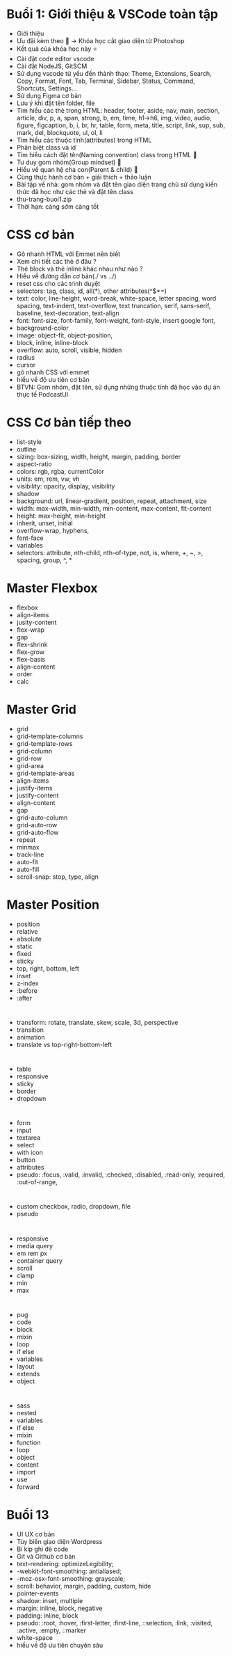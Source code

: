 # Buổi 1: Giới thiệu & VSCode toàn tập

- Giới thiệu
- Ưu đãi kèm theo 🎁 -> Khóa học cắt giao diện từ Photoshop
- Kết quả của khóa học này ⭐️
- Cài đặt code editor vscode
- Cài đặt NodeJS, GitSCM
- Sử dụng vscode từ yếu đến thành thạo: Theme, Extensions, Search, Copy, Format, Font, Tab, Terminal, Sidebar, Status, Command, Shortcuts, Settings...
- Sử dụng Figma cơ bản
- Lưu ý khi đặt tên folder, file
- Tìm hiểu các thẻ trong HTML: header, footer, aside, nav, main, section, article, div, p, a, span, strong, b, em, time, h1->h6, img, video, audio, figure, figcaption, b, i, br, hr, table, form, meta, title, script, link, sup, sub, mark, del, blockquote, ul, ol, li
- Tìm hiểu các thuộc tính(attributes) trong HTML
- Phân biệt class và id
- Tìm hiểu cách đặt tên(Naming convention) class trong HTML 🤯
- Tư duy gom nhóm(Group mindset) 🤯
- Hiểu về quan hệ cha con(Parent & child) 🤯
- Cùng thực hành cơ bản + giải thích + thảo luận
- Bài tập về nhà: gom nhóm và đặt tên giao diện trang chủ sử dụng kiến thức đã học như các thẻ và đặt tên class
- thu-trang-buoi1.zip
- Thời hạn: càng sớm càng tốt

# CSS cơ bản

- Gõ nhanh HTML với Emmet nên biết
- Xem chi tiết các thẻ ở đâu ?
- Thẻ block và thẻ inline khác nhau như nào ?
- Hiểu về đường dẫn cơ bản(./ vs ../)
- reset css cho các trình duyệt
- selectors: tag, class, id, all(\*), other attributes(^$\*=)
- text: color, line-height, word-break, white-space, letter spacing, word spacing, text-indent, text-overflow, text truncation, serif, sans-serif, baseline, text-decoration, text-align
- font: font-size, font-family, font-weight, font-style, insert google font,
- background-color
- image: object-fit, object-position,
- block, inline, inline-block
- overflow: auto, scroll, visible, hidden
- radius
- cursor
- gõ nhanh CSS với emmet
- hiểu về độ ưu tiên cơ bản
- BTVN: Gom nhóm, đặt tên, sử dụng những thuộc tính đã học vào dự án thực tế PodcastUI

# CSS Cơ bản tiếp theo

- list-style
- outline
- sizing: box-sizing, width, height, margin, padding, border
- aspect-ratio
- colors: rgb, rgba, currentColor
- units: em, rem, vw, vh
- visibility: opacity, display, visibility
- shadow
- background: url, linear-gradient, position, repeat, attachment, size
- width: max-width, min-width, min-content, max-content, fit-content
- height: max-height, min-height
- inherit, unset, initial
- overflow-wrap, hyphens,
- font-face
- variables
- selectors: attribute, nth-child, nth-of-type, not, is, where, +, ~, >, spacing, group, ^, \*

# Master Flexbox

- flexbox
- align-items
- jusity-content
- flex-wrap
- gap
- flex-shrink
- flex-grow
- flex-basis
- align-content
- order
- calc

# Master Grid

- grid
- grid-template-columns
- grid-template-rows
- grid-column
- grid-row
- grid-area
- grid-template-areas
- align-items
- justify-items
- justify-content
- align-content
- gap
- grid-auto-column
- grid-auto-row
- grid-auto-flow
- repeat
- minmax
- track-line
- auto-fit
- auto-fill
- scroll-snap: stop, type, align

# Master Position

- position
- relative
- absolute
- static
- fixed
- sticky
- top, right, bottom, left
- inset
- z-index
- :before
- :after

#

- transform: rotate, translate, skew, scale, 3d, perspective
- transition
- animation
- translate vs top-right-bottom-left

#

- table
- responsive
- sticky
- border
- dropdown

#

- form
- input
- textarea
- select
- with icon
- button
- attributes
- pseudo: :focus, :valid, :invalid, :checked, :disabled, :read-only, :required, :out-of-range,

#

- custom checkbox, radio, dropdown, file
- pseudo

#

- responsive
- media query
- em rem px
- container query
- scroll
- clamp
- min
- max

#

- pug
- code
- block
- mixin
- loop
- if else
- variables
- layout
- extends
- object

#

- sass
- nested
- variables
- if else
- mixin
- function
- loop
- object
- content
- import
- use
- forward

# Buổi 13

- UI UX cơ bản
- Tùy biến giao diện Wordpress
- Bí kíp ghi đè code
- Git và Github cơ bản
- text-rendering: optimizeLegibility;
- -webkit-font-smoothing: antialiased;
- -moz-osx-font-smoothing: grayscale;
- scroll: behavior, margin, padding, custom, hide
- pointer-events
- shadow: inset, multiple
- margin: inline, block, negative
- padding: inline, block
- pseudo: :root, :hover, :first-letter, :first-line, ::selection, :link, :visited, :active, :empty, ::marker
- white-space
- hiểu về độ ưu tiên chuyên sâu
